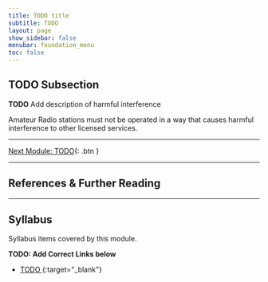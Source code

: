 ```yaml
---
title: TODO title
subtitle: TODO 
layout: page
show_sidebar: false
menubar: foundation_menu
toc: false
---
```



## TODO Subsection

**TODO** Add description of harmful interference

Amateur Radio stations must not be operated in a way that causes harmful interference to other licensed services.

---

[Next Module: TODO](./todo){: .btn }

---

## References & Further Reading

---

## Syllabus

Syllabus items covered by this module.

**TODO: Add Correct Links below**  

- [TODO ](../todo/){:target="_blank"}